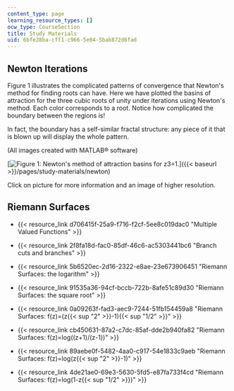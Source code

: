 ```yaml
---
content_type: page
learning_resource_types: []
ocw_type: CourseSection
title: Study Materials
uid: 6bfe28ba-cff1-c966-5e04-5bab872d6fad
---
```


Newton Iterations
-----------------

Figure 1 illustrates the complicated patterns of convergence that Newton's method for finding roots can have. Here we have plotted the basins of attraction for the three cubic roots of unity under iterations using Newton's method. Each color corresponds to a root. Notice how complicated the boundary between the regions is!

In fact, the boundary has a self-similar fractal structure: any piece of it that is blown up will display the whole pattern.

(All images created with MATLAB® software)

[![Figure 1: Newton's method of attraction basins for z3=1.](/courses/mathematics/18-04-complex-variables-with-applications-fall-1999/study-materials/NewtonCubeRoot.GIF)]({{< baseurl >}}/pages/study-materials/newton)

Click on picture for more information and an image of higher resolution.

Riemann Surfaces
----------------

*   {{< resource_link d706415f-25a9-f716-f2cf-5ee8c019dac0 "Multiple Valued Functions" >}}
    
*   {{< resource_link 2f8fa18d-fac0-85df-46c6-ac5303441bc6 "Branch cuts and branches" >}}
    
*   {{< resource_link 5b6520ec-2d16-2322-e8ae-23e673906451 "Riemann Surfaces: the logarithm" >}}
    
*   {{< resource_link 91535a36-94cf-bccb-722b-8afe51c89d30 "Riemann Surfaces: the square root" >}}
    
*   {{< resource_link 0a09263f-fad3-aec9-7244-51fb154459a8 "Riemann Surfaces: f(z)=(z{{< sup \"2\" >}}\-1){{< sup \"1/2\" >}}" >}}
    
*   {{< resource_link cb450631-87a2-c7dc-85af-dde2b940fa82 "Riemann Surfaces: f(z)=log((z+1)/(z-1))" >}}
    
*   {{< resource_link 89aebe0f-5482-4aa0-c917-54e1833c9aeb "Riemann Surfaces: f(z)=log(z{{< sup \"2\" >}}\-1)" >}}
    
*   {{< resource_link 4de21ae0-69e3-5630-5fd5-e87fa733f4cd "Riemann Surfaces: f(z)=log(1-z{{< sup \"1/2\" >}})" >}}